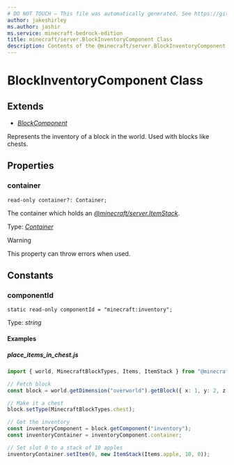 ```yaml
---
# DO NOT TOUCH — This file was automatically generated. See https://github.com/mojang/minecraftapidocsgenerator to modify descriptions, examples, etc.
author: jakeshirley
ms.author: jashir
ms.service: minecraft-bedrock-edition
title: minecraft/server.BlockInventoryComponent Class
description: Contents of the @minecraft/server.BlockInventoryComponent class.
---
```

# BlockInventoryComponent Class

## Extends
- [*BlockComponent*](BlockComponent.md)

Represents the inventory of a block in the world. Used with blocks like chests.

## Properties

### **container**
`read-only container?: Container;`

The container which holds an [*@minecraft/server.ItemStack*](../../minecraft/server/ItemStack.md).

Type: [*Container*](Container.md)
    
> [!WARNING]
> This property can throw errors when used.

## Constants

### **componentId**
`static read-only componentId = "minecraft:inventory";`

Type: *string*

#### Examples
##### ***place_items_in_chest.js***
```typescript
import { world, MinecraftBlockTypes, Items, ItemStack } from "@minecraft/server";

// Fetch block
const block = world.getDimension("overworld").getBlock({ x: 1, y: 2, z: 3 });

// Make it a chest
block.setType(MinecraftBlockTypes.chest);

// Get the inventory
const inventoryComponent = block.getComponent("inventory");
const inventoryContainer = inventoryComponent.container;

// Set slot 0 to a stack of 10 apples
inventoryContainer.setItem(0, new ItemStack(Items.apple, 10, 0));

```
